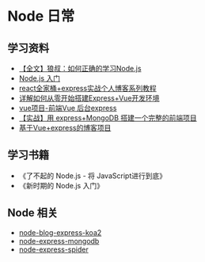 # Node 日常

## 学习资料

* [【全文】狼叔：如何正确的学习Node.js](https://segmentfault.com/a/1190000013933520)
* [Node.js 入门](https://cnodejs.org/getstart)
* [react全家桶+express实战个人博客系列教程](https://www.jianshu.com/p/406f6df0f916)
* [详解如何从零开始搭建Express+Vue开发环境](https://www.jianshu.com/p/c65ecdcffed1)
* [vue项目-前端Vue 后台express](https://www.jianshu.com/p/4940ae61b752)
* [【实战】用 express+MongoDB 搭建一个完整的前端项目](https://segmentfault.com/a/1190000015866331)
* [基于Vue+express的博客项目](https://www.jianshu.com/p/92fa50ea0b84)

## 学习书籍

* 《了不起的 Node.js - 将 JavaScript进行到底》
* 《新时期的 Node.js 入门》


## Node 相关
* [node-blog-express-koa2](../../../node-blog-express-koa2)
* [node-express-mongodb](../../../node-express-mongodb)
* [node-express-spider](../../../node-express-spider)


